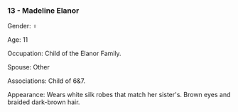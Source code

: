 ### 13 - Madeline Elanor

Gender: ♀

Age: 11 

Occupation: Child of the Elanor Family. 

Spouse: Other 

Associations: Child of 6&7. 

Appearance: Wears white silk robes that match her sister's. Brown eyes and braided dark-brown hair.

  
